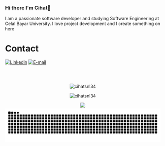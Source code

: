 ### Hi there I'm Cihat👋
I am a passionate software developer and studying Software Engineering at Celal Bayar University. I love project development and I create something on here
<br>
<h1>Contact</h1>


<a href="https://www.linkedin.com/in/cihat-%C5%9Fenel-a9231b6b/"><img title="Linkedin" src="https://img.shields.io/badge/-Linkedin-c14438?style=flat-square&logo=Linkedin&logoColor=white&link=https://www.linkedin.com/in/cihat-%C5%9Fenel-a9231b6b/"></a>
<a href="mailto:cihat-cy@hotmail.com">
<img title="E-mail" 
src="https://img.shields.io/badge/-cihat-cy@hotmail.com-c14438?style=flat-square&logo=Gmail&logoColor=white&link=mailto:cihat-cy@hotmail.com">
</a>

<br><br>
<p align="center"><img src="https://github-profile-trophy.vercel.app/?username=cihatsnl34&theme=dracula&column=7" alt="cihatsnl34" /></p>
<p align="center"><img src="https://github-readme-stats.vercel.app/api?username=cihatsnl34&show_icons=true&theme=radical&locale=en&count_private=true&hide=issues" alt="cihatsnl34" width="50%" /></p>

  <div  align="center"> <img src="https://activity-graph.herokuapp.com/graph?username=cihatsnl34&theme=xcode" /></div>
<div  align="center"> <img src="https://github.com/cihatsnl34/cihatsnl34/blob/output/github-contribution-grid-snake.svg" /></div>
<!--
**cihatsnl34/cihatsnl34** is a ✨ _special_ ✨ repository because its `README.md` (this file) appears on your GitHub profile.

Here are some ideas to get you started:

- 🔭 I’m currently working on ...
- 🌱 I’m currently learning ...
- 👯 I’m looking to collaborate on ...
- 🤔 I’m looking for help with ...
- 💬 Ask me about ...
- 📫 How to reach me: ...
- 😄 Pronouns: ...
- ⚡ Fun fact: ...
-->
